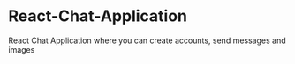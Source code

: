 # React-Chat-Application
React Chat Application where you can create accounts, send messages and images
